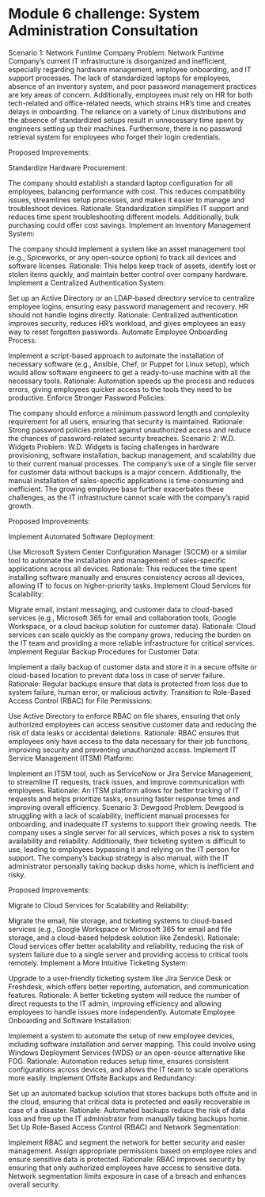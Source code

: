 # Module 6 challenge: System Administration Consultation

Scenario 1: Network Funtime Company
Problem: Network Funtime Company’s current IT infrastructure is disorganized and inefficient, especially regarding hardware management, employee onboarding, and IT support processes. The lack of standardized laptops for employees, absence of an inventory system, and poor password management practices are key areas of concern. Additionally, employees must rely on HR for both tech-related and office-related needs, which strains HR’s time and creates delays in onboarding. The reliance on a variety of Linux distributions and the absence of standardized setups result in unnecessary time spent by engineers setting up their machines. Furthermore, there is no password retrieval system for employees who forget their login credentials.

Proposed Improvements:

Standardize Hardware Procurement:

The company should establish a standard laptop configuration for all employees, balancing performance with cost. This reduces compatibility issues, streamlines setup processes, and makes it easier to manage and troubleshoot devices.
Rationale: Standardization simplifies IT support and reduces time spent troubleshooting different models. Additionally, bulk purchasing could offer cost savings.
Implement an Inventory Management System:

The company should implement a system like an asset management tool (e.g., Spiceworks, or any open-source option) to track all devices and software licenses.
Rationale: This helps keep track of assets, identify lost or stolen items quickly, and maintain better control over company hardware.
Implement a Centralized Authentication System:

Set up an Active Directory or an LDAP-based directory service to centralize employee logins, ensuring easy password management and recovery. HR should not handle logins directly.
Rationale: Centralized authentication improves security, reduces HR’s workload, and gives employees an easy way to reset forgotten passwords.
Automate Employee Onboarding Process:

Implement a script-based approach to automate the installation of necessary software (e.g., Ansible, Chef, or Puppet for Linux setup), which would allow software engineers to get a ready-to-use machine with all the necessary tools.
Rationale: Automation speeds up the process and reduces errors, giving employees quicker access to the tools they need to be productive.
Enforce Stronger Password Policies:

The company should enforce a minimum password length and complexity requirement for all users, ensuring that security is maintained.
Rationale: Strong password policies protect against unauthorized access and reduce the chances of password-related security breaches.
Scenario 2: W.D. Widgets
Problem: W.D. Widgets is facing challenges in hardware provisioning, software installation, backup management, and scalability due to their current manual processes. The company’s use of a single file server for customer data without backups is a major concern. Additionally, the manual installation of sales-specific applications is time-consuming and inefficient. The growing employee base further exacerbates these challenges, as the IT infrastructure cannot scale with the company’s rapid growth.

Proposed Improvements:

Implement Automated Software Deployment:

Use Microsoft System Center Configuration Manager (SCCM) or a similar tool to automate the installation and management of sales-specific applications across all devices.
Rationale: This reduces the time spent installing software manually and ensures consistency across all devices, allowing IT to focus on higher-priority tasks.
Implement Cloud Services for Scalability:

Migrate email, instant messaging, and customer data to cloud-based services (e.g., Microsoft 365 for email and collaboration tools, Google Workspace, or a cloud backup solution for customer data).
Rationale: Cloud services can scale quickly as the company grows, reducing the burden on the IT team and providing a more reliable infrastructure for critical services.
Implement Regular Backup Procedures for Customer Data:

Implement a daily backup of customer data and store it in a secure offsite or cloud-based location to prevent data loss in case of server failure.
Rationale: Regular backups ensure that data is protected from loss due to system failure, human error, or malicious activity.
Transition to Role-Based Access Control (RBAC) for File Permissions:

Use Active Directory to enforce RBAC on file shares, ensuring that only authorized employees can access sensitive customer data and reducing the risk of data leaks or accidental deletions.
Rationale: RBAC ensures that employees only have access to the data necessary for their job functions, improving security and preventing unauthorized access.
Implement IT Service Management (ITSM) Platform:

Implement an ITSM tool, such as ServiceNow or Jira Service Management, to streamline IT requests, track issues, and improve communication with employees.
Rationale: An ITSM platform allows for better tracking of IT requests and helps prioritize tasks, ensuring faster response times and improving overall efficiency.
Scenario 3: Dewgood
Problem: Dewgood is struggling with a lack of scalability, inefficient manual processes for onboarding, and inadequate IT systems to support their growing needs. The company uses a single server for all services, which poses a risk to system availability and reliability. Additionally, their ticketing system is difficult to use, leading to employees bypassing it and relying on the IT person for support. The company’s backup strategy is also manual, with the IT administrator personally taking backup disks home, which is inefficient and risky.

Proposed Improvements:

Migrate to Cloud Services for Scalability and Reliability:

Migrate the email, file storage, and ticketing systems to cloud-based services (e.g., Google Workspace or Microsoft 365 for email and file storage, and a cloud-based helpdesk solution like Zendesk).
Rationale: Cloud services offer better scalability and reliability, reducing the risk of system failure due to a single server and providing access to critical tools remotely.
Implement a More Intuitive Ticketing System:

Upgrade to a user-friendly ticketing system like Jira Service Desk or Freshdesk, which offers better reporting, automation, and communication features.
Rationale: A better ticketing system will reduce the number of direct requests to the IT admin, improving efficiency and allowing employees to handle issues more independently.
Automate Employee Onboarding and Software Installation:

Implement a system to automate the setup of new employee devices, including software installation and server mapping. This could involve using Windows Deployment Services (WDS) or an open-source alternative like FOG.
Rationale: Automation reduces setup time, ensures consistent configurations across devices, and allows the IT team to scale operations more easily.
Implement Offsite Backups and Redundancy:

Set up an automated backup solution that stores backups both offsite and in the cloud, ensuring that critical data is protected and easily recoverable in case of a disaster.
Rationale: Automated backups reduce the risk of data loss and free up the IT administrator from manually taking backups home.
Set Up Role-Based Access Control (RBAC) and Network Segmentation:

Implement RBAC and segment the network for better security and easier management. Assign appropriate permissions based on employee roles and ensure sensitive data is protected.
Rationale: RBAC improves security by ensuring that only authorized employees have access to sensitive data. Network segmentation limits exposure in case of a breach and enhances overall security.
